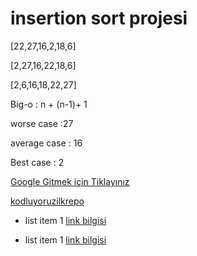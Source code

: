 # insertion sort projesi

[22,27,16,2,18,6]

[2,27,16,22,18,6]

[2,6,16,18,22,27]

 Big-o : n + (n-1)+ 1 

 worse case :27 

 average case : 16 

Best case : 2 




[Google Gitmek için Tiklayınız](https://google.com)




[kodluyoruzilkrepo](https://github.com/sumeyyaozler/insertion-sort-projesi.git)

* list item 1 [link bilgisi](https://kodluyoruz.org)


* list item 1 [link bilgisi](www.patika.dev)
